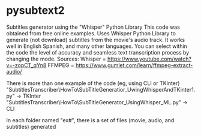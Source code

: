 # pysubtext2
Subtitles generator using the "Whisper" Python Library
This code was obtained from free online examples. Uses Whisper Python Library to generate (not download) subtitles from the movie's audio track. It works well in English Spanish, and many other languages. You can select within the code the level of accuracy and seamless text transcription process by changing the mode.
Sources:
 Whisper = https://www.youtube.com/watch?v=-zopCT_qYn8
 FFMPEG = https://www.gumlet.com/learn/ffmpeg-extract-audio/

There is more than one example of the code (eg, using CLI or TKinter)
 "SubtitlesTranscriber\HowTo\SubTitleGeneratior_UwingWhisperAndTKinter1.py" -> TKInter
 "SubtitlesTranscriber\HowTo\SubTitleGenerator_UsingWhisper_ML.py" -> CLI

In each folder named "ex#", there is a set of files (movie, audio, and subtitles) generated 
